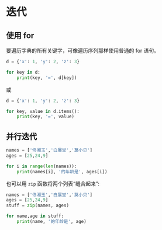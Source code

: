# 迭代

## 使用 for

要遍历字典的所有关键字，可像遍历序列那样使用普通的 for 语句。

<div class="run"></div>

```python
d = {'x': 1, 'y': 2, 'z': 3}

for key in d:
    print(key, '=', d[key])
```

或

<div class="run"></div>

```python
d = {'x': 1, 'y': 2, 'z': 3}

for key, value in d.items():
    print(key, '=', value)
```

## 并行迭代

<div class="run"></div>

```python
names = ['佟湘玉','白展堂','莫小贝']
ages = [25,24,9]

for i in range(len(names)):
    print(names[i], '的年龄是', ages[i])
```

也可以用 `zip` 函数将两个列表“缝合起来”:

<div class="run"></div>

```python
names = ['佟湘玉','白展堂','莫小贝']
ages = [25,24,9]
stuff = zip(names, ages)

for name,age in stuff:
    print(name, '的年龄是', age)
```
